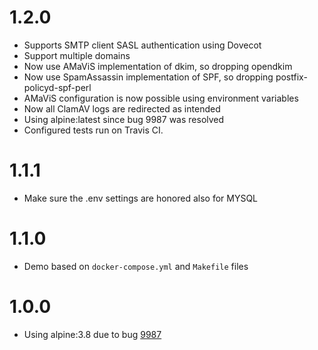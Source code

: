 # 1.2.0
- Supports SMTP client SASL authentication using Dovecot
- Support multiple domains
- Now use AMaViS implementation of dkim, so dropping opendkim
- Now use SpamAssassin implementation of SPF, so dropping postfix-policyd-spf-perl
- AMaViS configuration is now possible using environment variables
- Now all ClamAV logs are redirected as intended
- Using alpine:latest since bug 9987 was resolved
- Configured tests run on Travis CI.

# 1.1.1
- Make sure the .env settings are honored also for MYSQL

# 1.1.0
- Demo based on `docker-compose.yml` and `Makefile` files

# 1.0.0
- Using alpine:3.8 due to bug [9987](https://bugs.alpinelinux.org/issues/9987)
